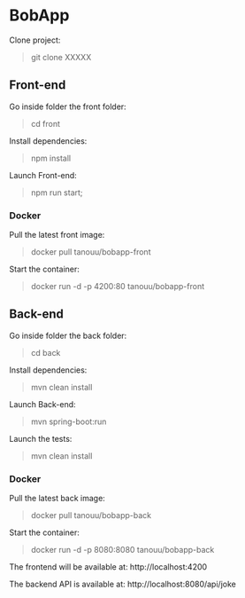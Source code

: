 # BobApp

Clone project:

> git clone XXXXX

## Front-end 

Go inside folder the front folder:

> cd front

Install dependencies:

> npm install

Launch Front-end:

> npm run start;

### Docker

Pull the latest front image:

> docker pull tanouu/bobapp-front

Start the container:

> docker run -d -p 4200:80 tanouu/bobapp-front

## Back-end

Go inside folder the back folder:

> cd back

Install dependencies:

> mvn clean install

Launch Back-end:

>  mvn spring-boot:run

Launch the tests:

> mvn clean install

### Docker

Pull the latest back image:

> docker pull tanouu/bobapp-back

Start the container:

> docker run -d -p 8080:8080 tanouu/bobapp-back

The frontend will be available at:
http://localhost:4200

The backend API is available at:
http://localhost:8080/api/joke